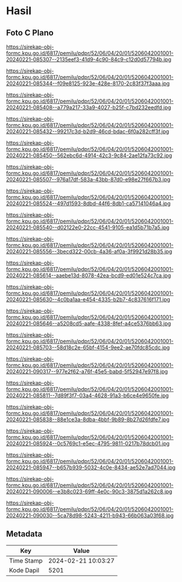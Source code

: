 # Hasil

## Foto C Plano

https://sirekap-obj-formc.kpu.go.id/6817/pemilu/pdpr/52/06/04/20/01/5206042001001-20240221-085307--2135eef3-41d9-4c90-84c9-c12d0d57794b.jpg

https://sirekap-obj-formc.kpu.go.id/6817/pemilu/pdpr/52/06/04/20/01/5206042001001-20240221-085344--f09e8125-923e-428e-8170-2c83f37f3aaa.jpg

https://sirekap-obj-formc.kpu.go.id/6817/pemilu/pdpr/52/06/04/20/01/5206042001001-20240221-085408--a779a217-33a9-4027-b25f-c7bd232eedfd.jpg

https://sirekap-obj-formc.kpu.go.id/6817/pemilu/pdpr/52/06/04/20/01/5206042001001-20240221-085432--99217c3d-b2d9-46cd-bdac-6f0a282cff3f.jpg

https://sirekap-obj-formc.kpu.go.id/6817/pemilu/pdpr/52/06/04/20/01/5206042001001-20240221-085450--562ebc6d-4914-42c3-9c84-2ae12fa73c92.jpg

https://sirekap-obj-formc.kpu.go.id/6817/pemilu/pdpr/52/06/04/20/01/5206042001001-20240221-085507--976a17df-583a-43bb-87d0-e98e27f667b3.jpg

https://sirekap-obj-formc.kpu.go.id/6817/pemilu/pdpr/52/06/04/20/01/5206042001001-20240221-085524--497d1593-8dbd-44f6-8db1-ca57141046a4.jpg

https://sirekap-obj-formc.kpu.go.id/6817/pemilu/pdpr/52/06/04/20/01/5206042001001-20240221-085540--d02122e0-22cc-4541-9105-ea1d5b71b7a5.jpg

https://sirekap-obj-formc.kpu.go.id/6817/pemilu/pdpr/52/06/04/20/01/5206042001001-20240221-085556--3becd322-00cb-4a36-af0a-3f9921d28b35.jpg

https://sirekap-obj-formc.kpu.go.id/6817/pemilu/pdpr/52/06/04/20/01/5206042001001-20240221-085614--aaebe13d-8078-42ea-bcd9-ed01e524c7ca.jpg

https://sirekap-obj-formc.kpu.go.id/6817/pemilu/pdpr/52/06/04/20/01/5206042001001-20240221-085630--4c0ba1aa-e454-4335-b2b7-4c837616f171.jpg

https://sirekap-obj-formc.kpu.go.id/6817/pemilu/pdpr/52/06/04/20/01/5206042001001-20240221-085646--a5208cd5-aafe-4338-8fef-a4ce5376bb63.jpg

https://sirekap-obj-formc.kpu.go.id/6817/pemilu/pdpr/52/06/04/20/01/5206042001001-20240221-085703--58d18c2e-65bf-4154-9ee2-ae70fdc85cdc.jpg

https://sirekap-obj-formc.kpu.go.id/6817/pemilu/pdpr/52/06/04/20/01/5206042001001-20240221-090317--977e2f62-a76f-45e5-babd-5f52947e97f8.jpg

https://sirekap-obj-formc.kpu.go.id/6817/pemilu/pdpr/52/06/04/20/01/5206042001001-20240221-085811--7d89f3f7-03a4-4628-91a3-b6ce4e9650fe.jpg

https://sirekap-obj-formc.kpu.go.id/6817/pemilu/pdpr/52/06/04/20/01/5206042001001-20240221-085838--88e1ce3a-8dba-4bbf-9b89-8b27d26fdfe7.jpg

https://sirekap-obj-formc.kpu.go.id/6817/pemilu/pdpr/52/06/04/20/01/5206042001001-20240221-085924--0c5769c1-e5ec-4795-9811-0217b78dcb01.jpg

https://sirekap-obj-formc.kpu.go.id/6817/pemilu/pdpr/52/06/04/20/01/5206042001001-20240221-085947--b657b939-5032-4c0e-8434-ae52e7ad7044.jpg

https://sirekap-obj-formc.kpu.go.id/6817/pemilu/pdpr/52/06/04/20/01/5206042001001-20240221-090006--e3b8c023-69ff-4e0c-90c3-3875d1a262c8.jpg

https://sirekap-obj-formc.kpu.go.id/6817/pemilu/pdpr/52/06/04/20/01/5206042001001-20240221-090030--5ca78d98-5243-4211-b943-66b063a03f68.jpg


## Metadata

| Key        | Value               |
| ---------- | ------------------- |
| Time Stamp | 2024-02-21 10:03:27 |
| Kode Dapil | 5201                |



